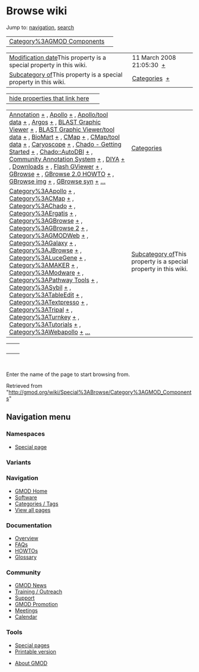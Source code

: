 <div id="mw-page-base" class="noprint">

</div>

<div id="mw-head-base" class="noprint">

</div>

<div id="content" class="mw-body" role="main">

<span id="top"></span>

<div id="mw-js-message" style="display:none;">

</div>



# <span dir="auto">Browse wiki</span>

<div id="bodyContent">

<div id="contentSub">

</div>

<div id="jump-to-nav" class="mw-jump">

Jump to: [navigation](#mw-navigation), [search](#p-search)

</div>

<div id="mw-content-text">

|  |  |
|----|----|
| [Category%3AGMOD Components](/wiki/Category%3AGMOD_Components "Category%3AGMOD Components") |  |

|  |  |
|----|----|
| <span class="smw-highlighter" data-type="1" state="inline" data-title="Property"><span class="smwbuiltin">[Modification date](/wiki/Property:Modification_date "Property:Modification date")</span><span class="smwttcontent">This property is a special property in this wiki.</span></span> | <span class="smwb-value">11 March 2008 21:05:30  <span class="smwsearch">[+](/wiki/Special%3ASearchByProperty/Modification-20date/11-20March-202008-2021:05:30 "Special%3ASearchByProperty/Modification-20date/11-20March-202008-2021:05:30")</span></span> |
| <span class="smw-highlighter" data-type="1" state="inline" data-title="Property"><span class="smwbuiltin">[Subcategory of](/wiki/Property:Subcategory_of "Property:Subcategory of")</span><span class="smwttcontent">This property is a special property in this wiki.</span></span> | <span class="smwb-value">[Categories](/wiki/Category%3ACategories "Category%3ACategories")  <span class="smwsearch">[+](/wiki/Special%3ASearchByProperty/Subcategory-20of/Categories "Special%3ASearchByProperty/Subcategory-20of/Categories")</span></span> |

<span id="smw_browse_incoming"></span>

|  |  |
|----|----|
| [hide properties that link here](/mediawiki/index.php?title=Special:Browse&offset=0&dir=out&article=Category%3AGMOD+Components)  |  |

|  |  |
|----|----|
| <span class="smwb-ivalue">[Annotation](/wiki/Annotation "Annotation") <span class="smwbrowse">[+](/wiki/Special%3ABrowse/Annotation "Special%3ABrowse/Annotation")</span></span> , <span class="smwb-ivalue">[Apollo](/wiki/Apollo "Apollo") <span class="smwbrowse">[+](/wiki/Special%3ABrowse/Apollo "Special%3ABrowse/Apollo")</span></span> , <span class="smwb-ivalue">[Apollo/tool data](/wiki/Apollo/tool_data "Apollo/tool data") <span class="smwbrowse">[+](/wiki/Special%3ABrowse/Apollo-2Ftool-20data "Special%3ABrowse/Apollo-2Ftool-20data")</span></span> , <span class="smwb-ivalue">[Argos](/wiki/Argos "Argos") <span class="smwbrowse">[+](/wiki/Special%3ABrowse/Argos "Special%3ABrowse/Argos")</span></span> , <span class="smwb-ivalue">[BLAST Graphic Viewer](/wiki/BLAST_Graphic_Viewer "BLAST Graphic Viewer") <span class="smwbrowse">[+](/wiki/Special%3ABrowse/BLAST-20Graphic-20Viewer "Special%3ABrowse/BLAST-20Graphic-20Viewer")</span></span> , <span class="smwb-ivalue">[BLAST Graphic Viewer/tool data](/wiki/BLAST_Graphic_Viewer/tool_data "BLAST Graphic Viewer/tool data") <span class="smwbrowse">[+](/wiki/Special%3ABrowse/BLAST-20Graphic-20Viewer-2Ftool-20data "Special%3ABrowse/BLAST-20Graphic-20Viewer-2Ftool-20data")</span></span> , <span class="smwb-ivalue">[BioMart](/wiki/BioMart "BioMart") <span class="smwbrowse">[+](/wiki/Special%3ABrowse/BioMart "Special%3ABrowse/BioMart")</span></span> , <span class="smwb-ivalue">[CMap](/wiki/CMap "CMap") <span class="smwbrowse">[+](/wiki/Special%3ABrowse/CMap "Special%3ABrowse/CMap")</span></span> , <span class="smwb-ivalue">[CMap/tool data](/wiki/CMap/tool_data "CMap/tool data") <span class="smwbrowse">[+](/wiki/Special%3ABrowse/CMap-2Ftool-20data "Special%3ABrowse/CMap-2Ftool-20data")</span></span> , <span class="smwb-ivalue">[Caryoscope](/wiki/Caryoscope "Caryoscope") <span class="smwbrowse">[+](/wiki/Special%3ABrowse/Caryoscope "Special%3ABrowse/Caryoscope")</span></span> , <span class="smwb-ivalue">[Chado - Getting Started](/wiki/Chado_-_Getting_Started "Chado - Getting Started") <span class="smwbrowse">[+](/wiki/Special%3ABrowse/Chado-20-2D-20Getting-20Started "Special%3ABrowse/Chado-20-2D-20Getting-20Started")</span></span> , <span class="smwb-ivalue">[Chado::AutoDBI](/wiki/Chado::AutoDBI "Chado::AutoDBI") <span class="smwbrowse">[+](/wiki/Special%3ABrowse/Chado%3A%3AAutoDBI "Special%3ABrowse/Chado%3A%3AAutoDBI")</span></span> , <span class="smwb-ivalue">[Community Annotation System](/wiki/Community_Annotation_System "Community Annotation System") <span class="smwbrowse">[+](/wiki/Special%3ABrowse/Community-20Annotation-20System "Special%3ABrowse/Community-20Annotation-20System")</span></span> , <span class="smwb-ivalue">[DIYA](/wiki/DIYA "DIYA") <span class="smwbrowse">[+](/wiki/Special%3ABrowse/DIYA "Special%3ABrowse/DIYA")</span></span> , <span class="smwb-ivalue">[Downloads](/wiki/Downloads "Downloads") <span class="smwbrowse">[+](/wiki/Special%3ABrowse/Downloads "Special%3ABrowse/Downloads")</span></span> , <span class="smwb-ivalue">[Flash GViewer](/wiki/Flash_GViewer "Flash GViewer") <span class="smwbrowse">[+](/wiki/Special%3ABrowse/Flash-20GViewer "Special%3ABrowse/Flash-20GViewer")</span></span> , <span class="smwb-ivalue">[GBrowse](/wiki/GBrowse "GBrowse") <span class="smwbrowse">[+](/wiki/Special%3ABrowse/GBrowse "Special%3ABrowse/GBrowse")</span></span> , <span class="smwb-ivalue">[GBrowse 2.0 HOWTO](/wiki/GBrowse_2.0_HOWTO "GBrowse 2.0 HOWTO") <span class="smwbrowse">[+](/wiki/Special%3ABrowse/GBrowse-202.0-20HOWTO "Special%3ABrowse/GBrowse-202.0-20HOWTO")</span></span> , <span class="smwb-ivalue">[GBrowse img](/wiki/GBrowse_img "GBrowse img") <span class="smwbrowse">[+](/wiki/Special%3ABrowse/GBrowse-20img "Special%3ABrowse/GBrowse-20img")</span></span> , <span class="smwb-ivalue">[GBrowse syn](/wiki/GBrowse_syn "GBrowse syn") <span class="smwbrowse">[+](/wiki/Special%3ABrowse/GBrowse-20syn "Special%3ABrowse/GBrowse-20syn")</span></span> […](/mediawiki/index.php?title=Special%3ASearchByProperty&property=&value=Category%3AGMOD+Components) | [Categories](/wiki/Special%3ACategories "Special%3ACategories") |
| <span class="smwb-ivalue">[Category%3AApollo](/wiki/Category%3AApollo "Category%3AApollo") <span class="smwbrowse">[+](/wiki/Special%3ABrowse/Category%3AApollo "Special%3ABrowse/Category%3AApollo")</span></span> , <span class="smwb-ivalue">[Category%3ACMap](/wiki/Category%3ACMap "Category%3ACMap") <span class="smwbrowse">[+](/wiki/Special%3ABrowse/Category%3ACMap "Special%3ABrowse/Category%3ACMap")</span></span> , <span class="smwb-ivalue">[Category%3AChado](/wiki/Category%3AChado "Category%3AChado") <span class="smwbrowse">[+](/wiki/Special%3ABrowse/Category%3AChado "Special%3ABrowse/Category%3AChado")</span></span> , <span class="smwb-ivalue">[Category%3AErgatis](/wiki/Category%3AErgatis "Category%3AErgatis") <span class="smwbrowse">[+](/wiki/Special%3ABrowse/Category%3AErgatis "Special%3ABrowse/Category%3AErgatis")</span></span> , <span class="smwb-ivalue">[Category%3AGBrowse](/wiki/Category%3AGBrowse "Category%3AGBrowse") <span class="smwbrowse">[+](/wiki/Special%3ABrowse/Category%3AGBrowse "Special%3ABrowse/Category%3AGBrowse")</span></span> , <span class="smwb-ivalue">[Category%3AGBrowse 2](/wiki/Category%3AGBrowse_2 "Category%3AGBrowse 2") <span class="smwbrowse">[+](/wiki/Special%3ABrowse/Category%3AGBrowse-202 "Special%3ABrowse/Category%3AGBrowse-202")</span></span> , <span class="smwb-ivalue">[Category%3AGMODWeb](/wiki/Category%3AGMODWeb "Category%3AGMODWeb") <span class="smwbrowse">[+](/wiki/Special%3ABrowse/Category%3AGMODWeb "Special%3ABrowse/Category%3AGMODWeb")</span></span> , <span class="smwb-ivalue">[Category%3AGalaxy](/wiki/Category%3AGalaxy "Category%3AGalaxy") <span class="smwbrowse">[+](/wiki/Special%3ABrowse/Category%3AGalaxy "Special%3ABrowse/Category%3AGalaxy")</span></span> , <span class="smwb-ivalue">[Category%3AJBrowse](/wiki/Category%3AJBrowse "Category%3AJBrowse") <span class="smwbrowse">[+](/wiki/Special%3ABrowse/Category%3AJBrowse "Special%3ABrowse/Category%3AJBrowse")</span></span> , <span class="smwb-ivalue">[Category%3ALuceGene](/wiki/Category%3ALuceGene "Category%3ALuceGene") <span class="smwbrowse">[+](/wiki/Special%3ABrowse/Category%3ALuceGene "Special%3ABrowse/Category%3ALuceGene")</span></span> , <span class="smwb-ivalue">[Category%3AMAKER](/wiki/Category%3AMAKER "Category%3AMAKER") <span class="smwbrowse">[+](/wiki/Special%3ABrowse/Category%3AMAKER "Special%3ABrowse/Category%3AMAKER")</span></span> , <span class="smwb-ivalue">[Category%3AModware](/wiki/Category%3AModware "Category%3AModware") <span class="smwbrowse">[+](/wiki/Special%3ABrowse/Category%3AModware "Special%3ABrowse/Category%3AModware")</span></span> , <span class="smwb-ivalue">[Category%3APathway Tools](/wiki/Category%3APathway_Tools "Category%3APathway Tools") <span class="smwbrowse">[+](/wiki/Special%3ABrowse/Category%3APathway-20Tools "Special%3ABrowse/Category%3APathway-20Tools")</span></span> , <span class="smwb-ivalue">[Category%3ASybil](/wiki/Category%3ASybil "Category%3ASybil") <span class="smwbrowse">[+](/wiki/Special%3ABrowse/Category%3ASybil "Special%3ABrowse/Category%3ASybil")</span></span> , <span class="smwb-ivalue">[Category%3ATableEdit](/wiki/Category%3ATableEdit "Category%3ATableEdit") <span class="smwbrowse">[+](/wiki/Special%3ABrowse/Category%3ATableEdit "Special%3ABrowse/Category%3ATableEdit")</span></span> , <span class="smwb-ivalue">[Category%3ATextpresso](/wiki/Category%3ATextpresso "Category%3ATextpresso") <span class="smwbrowse">[+](/wiki/Special%3ABrowse/Category%3ATextpresso "Special%3ABrowse/Category%3ATextpresso")</span></span> , <span class="smwb-ivalue">[Category%3ATripal](/wiki/Category%3ATripal "Category%3ATripal") <span class="smwbrowse">[+](/wiki/Special%3ABrowse/Category%3ATripal "Special%3ABrowse/Category%3ATripal")</span></span> , <span class="smwb-ivalue">[Category%3ATurnkey](/wiki/Category%3ATurnkey "Category%3ATurnkey") <span class="smwbrowse">[+](/wiki/Special%3ABrowse/Category%3ATurnkey "Special%3ABrowse/Category%3ATurnkey")</span></span> , <span class="smwb-ivalue">[Category%3ATutorials](/wiki/Category%3ATutorials "Category%3ATutorials") <span class="smwbrowse">[+](/wiki/Special%3ABrowse/Category%3ATutorials "Special%3ABrowse/Category%3ATutorials")</span></span> , <span class="smwb-ivalue">[Category%3AWebapollo](/wiki/Category%3AWebapollo "Category%3AWebapollo") <span class="smwbrowse">[+](/wiki/Special%3ABrowse/Category%3AWebapollo "Special%3ABrowse/Category%3AWebapollo")</span></span> […](/mediawiki/index.php?title=Special%3ASearchByProperty&property=Subcategory+of&value=Category%3AGMOD+Components) | <span class="smw-highlighter" data-type="1" state="inline" data-title="Property"><span class="smwbuiltin">[Subcategory of](/wiki/Property:Subcategory_of "Property:Subcategory of")</span><span class="smwttcontent">This property is a special property in this wiki.</span></span> |

|     |     |
|-----|-----|
|     |     |

 

Enter the name of the page to start browsing from.  

</div>

<div class="printfooter">

Retrieved from
"<http://gmod.org/wiki/Special%3ABrowse/Category%3AGMOD_Components>"

</div>

<div id="catlinks" class="catlinks catlinks-allhidden">

</div>

<div class="visualClear">

</div>

</div>

</div>

<div id="mw-navigation">

## Navigation menu

<div id="mw-head">



<div id="left-navigation">

<div id="p-namespaces" class="vectorTabs" role="navigation"
aria-labelledby="p-namespaces-label">

### Namespaces

- <span id="ca-nstab-special">[Special
  page](/wiki/Special%3ABrowse/Category%3AGMOD_Components "This is a special page, you cannot edit the page itself")</span>

</div>

<div id="p-variants" class="vectorMenu emptyPortlet" role="navigation"
aria-labelledby="p-variants-label">

### 

### Variants[](#)

<div class="menu">

</div>

</div>

</div>





</div>



</div>

</div>

</div>

<div id="mw-panel">

<div id="p-logo" role="banner">

<a href="/wiki/Main_Page"
style="background-image: url(http://gmod.org/images/GMOD-cogs.png);"
title="Visit the main page"></a>

</div>

<div id="p-Navigation" class="portal" role="navigation"
aria-labelledby="p-Navigation-label">

### Navigation

<div class="body">

- <span id="n-GMOD-Home">[GMOD Home](/wiki/Main_Page)</span>
- <span id="n-Software">[Software](/wiki/GMOD_Components)</span>
- <span id="n-Categories-.2F-Tags">[Categories /
  Tags](/wiki/Categories)</span>
- <span id="n-View-all-pages">[View all
  pages](/wiki/Special:AllPages)</span>

</div>

</div>

<div id="p-Documentation" class="portal" role="navigation"
aria-labelledby="p-Documentation-label">

### Documentation

<div class="body">

- <span id="n-Overview">[Overview](/wiki/Overview)</span>
- <span id="n-FAQs">[FAQs](/wiki/Category%3AFAQ)</span>
- <span id="n-HOWTOs">[HOWTOs](/wiki/Category%3AHOWTO)</span>
- <span id="n-Glossary">[Glossary](/wiki/Glossary)</span>

</div>

</div>

<div id="p-Community" class="portal" role="navigation"
aria-labelledby="p-Community-label">

### Community

<div class="body">

- <span id="n-GMOD-News">[GMOD News](/wiki/GMOD_News)</span>
- <span id="n-Training-.2F-Outreach">[Training /
  Outreach](/wiki/Training_and_Outreach)</span>
- <span id="n-Support">[Support](/wiki/Support)</span>
- <span id="n-GMOD-Promotion">[GMOD
  Promotion](/wiki/GMOD_Promotion)</span>
- <span id="n-Meetings">[Meetings](/wiki/Meetings)</span>
- <span id="n-Calendar">[Calendar](/wiki/Calendar)</span>

</div>

</div>

<div id="p-tb" class="portal" role="navigation"
aria-labelledby="p-tb-label">

### Tools

<div class="body">

- <span id="t-specialpages"><a href="/wiki/Special%3ASpecialPages" accesskey="q"
  title="A list of all special pages [q]">Special pages</a></span>
- <span id="t-print"><a
  href="/mediawiki/index.php?title=Special%3ABrowse/Category%3AGMOD_Components&amp;printable=yes"
  rel="alternate" accesskey="p"
  title="Printable version of this page [p]">Printable version</a></span>

</div>

</div>

</div>

</div>

<div id="footer" role="contentinfo">

- <span id="footer-places-about">[About
  GMOD](/wiki/GMOD:About "GMOD:About")</span>

<!-- -->






</div>

